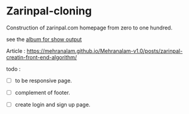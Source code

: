 # Zarinpal-cloning

Construction of zarinpal.com homepage from zero to one hundred.

see the [album for show output](https://github.com/Mehranalam/Zarinpal-cloning/blob/main/assets/README.md)



Article : https://mehranalam.github.io/Mehranalam-v1.0/posts/zarinpal-creatin-front-end-algorithm/

todo :

- [ ] to be responsive page.

- [ ] complement of footer.

- [ ] create login and sign up page.

